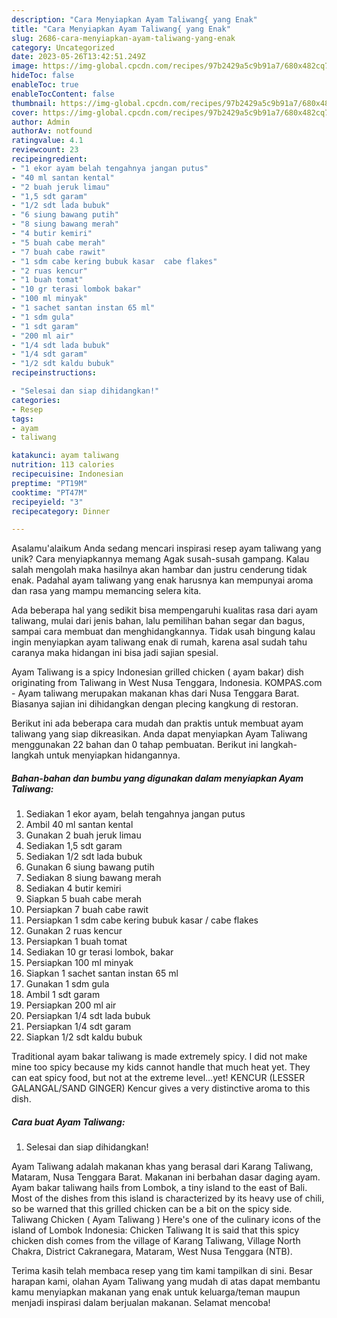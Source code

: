 ```yaml
---
description: "Cara Menyiapkan Ayam Taliwang{ yang Enak"
title: "Cara Menyiapkan Ayam Taliwang{ yang Enak"
slug: 2686-cara-menyiapkan-ayam-taliwang-yang-enak
category: Uncategorized
date: 2023-05-26T13:42:51.249Z
image: https://img-global.cpcdn.com/recipes/97b2429a5c9b91a7/680x482cq70/ayam-taliwang-foto-resep-utama.jpg
hideToc: false
enableToc: true
enableTocContent: false
thumbnail: https://img-global.cpcdn.com/recipes/97b2429a5c9b91a7/680x482cq70/ayam-taliwang-foto-resep-utama.jpg
cover: https://img-global.cpcdn.com/recipes/97b2429a5c9b91a7/680x482cq70/ayam-taliwang-foto-resep-utama.jpg
author: Admin
authorAv: notfound
ratingvalue: 4.1
reviewcount: 23
recipeingredient:
- "1 ekor ayam belah tengahnya jangan putus"
- "40 ml santan kental"
- "2 buah jeruk limau"
- "1,5 sdt garam"
- "1/2 sdt lada bubuk"
- "6 siung bawang putih"
- "8 siung bawang merah"
- "4 butir kemiri"
- "5 buah cabe merah"
- "7 buah cabe rawit"
- "1 sdm cabe kering bubuk kasar  cabe flakes"
- "2 ruas kencur"
- "1 buah tomat"
- "10 gr terasi lombok bakar"
- "100 ml minyak"
- "1 sachet santan instan 65 ml"
- "1 sdm gula"
- "1 sdt garam"
- "200 ml air"
- "1/4 sdt lada bubuk"
- "1/4 sdt garam"
- "1/2 sdt kaldu bubuk"
recipeinstructions:

- "Selesai dan siap dihidangkan!"
categories:
- Resep
tags:
- ayam
- taliwang

katakunci: ayam taliwang 
nutrition: 113 calories
recipecuisine: Indonesian
preptime: "PT19M"
cooktime: "PT47M"
recipeyield: "3"
recipecategory: Dinner

---
```



Asalamu'alaikum Anda sedang mencari inspirasi resep ayam taliwang yang unik? Cara menyiapkannya memang Agak susah-susah gampang. Kalau salah mengolah maka hasilnya akan hambar dan justru cenderung tidak enak. Padahal ayam taliwang yang enak harusnya kan mempunyai aroma dan rasa yang mampu memancing selera kita.


Ada beberapa hal yang sedikit bisa mempengaruhi kualitas rasa dari ayam taliwang, mulai dari jenis bahan, lalu pemilihan bahan segar dan bagus, sampai cara membuat dan menghidangkannya. Tidak usah bingung kalau ingin menyiapkan ayam taliwang enak di rumah, karena asal sudah tahu caranya maka hidangan ini bisa jadi sajian spesial.

Ayam Taliwang is a spicy Indonesian grilled chicken ( ayam bakar) dish originating from Taliwang in West Nusa Tenggara, Indonesia. KOMPAS.com - Ayam taliwang merupakan makanan khas dari Nusa Tenggara Barat. Biasanya sajian ini dihidangkan dengan plecing kangkung di restoran.


Berikut ini ada beberapa cara mudah dan praktis untuk membuat ayam taliwang yang siap dikreasikan. Anda dapat menyiapkan Ayam Taliwang menggunakan 22 bahan dan 0 tahap pembuatan. Berikut ini langkah-langkah untuk menyiapkan hidangannya.

<!--inarticleads1-->

##### Bahan-bahan dan bumbu yang digunakan dalam menyiapkan Ayam Taliwang:

1. Sediakan 1 ekor ayam, belah tengahnya jangan putus
1. Ambil 40 ml santan kental
1. Gunakan 2 buah jeruk limau
1. Sediakan 1,5 sdt garam
1. Sediakan 1/2 sdt lada bubuk
1. Gunakan 6 siung bawang putih
1. Sediakan 8 siung bawang merah
1. Sediakan 4 butir kemiri
1. Siapkan 5 buah cabe merah
1. Persiapkan 7 buah cabe rawit
1. Persiapkan 1 sdm cabe kering bubuk kasar / cabe flakes
1. Gunakan 2 ruas kencur
1. Persiapkan 1 buah tomat
1. Sediakan 10 gr terasi lombok, bakar
1. Persiapkan 100 ml minyak
1. Siapkan 1 sachet santan instan 65 ml
1. Gunakan 1 sdm gula
1. Ambil 1 sdt garam
1. Persiapkan 200 ml air
1. Persiapkan 1/4 sdt lada bubuk
1. Persiapkan 1/4 sdt garam
1. Siapkan 1/2 sdt kaldu bubuk


Traditional ayam bakar taliwang is made extremely spicy. I did not make mine too spicy because my kids cannot handle that much heat yet. They can eat spicy food, but not at the extreme level…yet! KENCUR (LESSER GALANGAL/SAND GINGER) Kencur gives a very distinctive aroma to this dish. 

<!--inarticleads2-->

##### Cara buat Ayam Taliwang:


1. Selesai dan siap dihidangkan!

Ayam Taliwang adalah makanan khas yang berasal dari Karang Taliwang, Mataram, Nusa Tenggara Barat. Makanan ini berbahan dasar daging ayam. Ayam bakar taliwang hails from Lombok, a tiny island to the east of Bali. Most of the dishes from this island is characterized by its heavy use of chili, so be warned that this grilled chicken can be a bit on the spicy side. Taliwang Chicken ( Ayam Taliwang ) Here&#39;s one of the culinary icons of the island of Lombok Indonesia: Chicken Taliwang It is said that this spicy chicken dish comes from the village of Karang Taliwang, Village North Chakra, District Cakranegara, Mataram, West Nusa Tenggara (NTB). 

Terima kasih telah membaca resep yang tim kami tampilkan di sini. Besar harapan kami, olahan Ayam Taliwang yang mudah di atas dapat membantu kamu menyiapkan makanan yang enak untuk keluarga/teman maupun menjadi inspirasi dalam berjualan makanan. Selamat mencoba!
